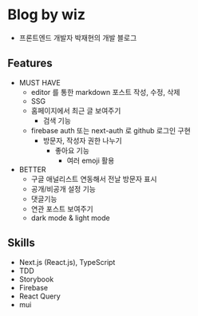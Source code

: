 # Blog by wiz
- 프론트엔드 개발자 박재현의 개발 블로그

## Features
- MUST HAVE
    - editor 를 통한 markdown 포스트 작성, 수정, 삭제
    - SSG
    - 홈페이지에서 최근 글 보여주기
        - 검색 기능
    - firebase auth 또는 next-auth 로 github 로그인 구현
      - 방문자, 작성자 권한 나누기
        - 좋아요 기능
          - 여러 emoji 활용
- BETTER
    - 구글 애널리스트 연동해서 전날 방문자 표시
    - 공개/비공개 설정 기능
    - 댓글기능
    - 연관 포스트 보여주기
    - dark mode & light mode

## Skills
- Next.js (React.js), TypeScript
- TDD
- Storybook
- Firebase
- React Query
- mui
